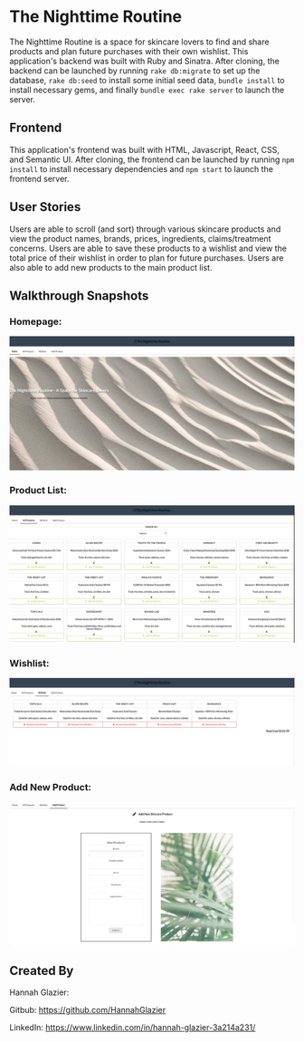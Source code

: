 # The Nighttime Routine 
The Nighttime Routine is a space for skincare lovers to find and share products and plan future purchases with their own wishlist. This application's backend was built with Ruby and Sinatra. After cloning, the backend can be launched by running `rake db:migrate` to set up the database, `rake db:seed` to install some initial seed data, `bundle install` to install necessary gems, and finally `bundle exec rake server` to launch the server.

## Frontend
This application's frontend was built with HTML, Javascript, React, CSS, and Semantic UI. After cloning, the frontend can be launched by running `npm install` to install necessary dependencies and `npm start` to launch the frontend server. 

## User Stories
Users are able to scroll (and sort) through various skincare products and view the product names, brands, prices, ingredients, claims/treatment concerns. Users are able to save these products to a wishlist and view the total price of their wishlist in order to plan for future purchases. Users are also able to add new products to the main product list. 


## Walkthrough Snapshots

### Homepage: 

![screenshot of homepage](./images/Homepage.png)

### Product List:

![screenshot of product list](./images/ProductList.png)

### Wishlist:

![screenshot of wishlist](./images/Wishlist.png)

### Add New Product: 

![screenshot of add product form](./images/AddProduct.png)

## Created By
Hannah Glazier:

Gitbub: https://github.com/HannahGlazier

LinkedIn: https://www.linkedin.com/in/hannah-glazier-3a214a231/
